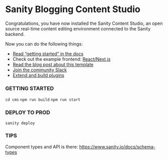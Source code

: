 # Sanity Blogging Content Studio

Congratulations, you have now installed the Sanity Content Studio, an open source real-time content editing environment connected to the Sanity backend.

Now you can do the following things:

- [Read “getting started” in the docs](https://www.sanity.io/docs/introduction/getting-started?utm_source=readme)
- Check out the example frontend: [React/Next.js](https://github.com/sanity-io/tutorial-sanity-blog-react-next)
- [Read the blog post about this template](https://www.sanity.io/blog/build-your-own-blog-with-sanity-and-next-js?utm_source=readme)
- [Join the community Slack](https://slack.sanity.io/?utm_source=readme)
- [Extend and build plugins](https://www.sanity.io/docs/content-studio/extending?utm_source=readme)

### GETTING STARTED

```cd cms```
```npm run build```
```npm run start```

### DEPLOY TO PROD
```sanity deploy```

### TIPS

Component types and API is there:
https://www.sanity.io/docs/schema-types

